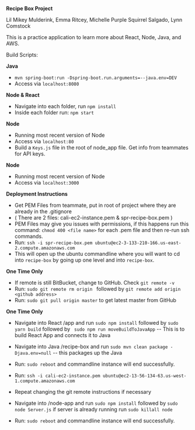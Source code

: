 **Recipe Box Project**

Lil Mikey Mulderink, Emma Ritcey, Michelle Purple Squirrel Salgado, Lynn Comstock

This is a practice application to learn more about React, Node, Java, and AWS.

Build Scripts:

**Java**
- `mvn spring-boot:run -Dspring-boot.run.arguments=--java.env=DEV`
- Access via `localhost:8080`


**Node & React**
- Navigate into each folder, run `npm install`
- Inside each folder run: `npm start`

**Node**
- Running most recent version of Node
- Access via `localhost:80`
- Build a `Keys.js` file in the root of node_app file. Get info from teammates for API keys.

**Node**
- Running most recent version of Node
- Access via `localhost:3000`

**Deployment Instructions**
- Get PEM Files from teammate, put in root of project where they are already in the .gitignore
- ( There are 2 files: cali-ec2-instance.pem & spr-recipe-box.pem )
- PEM Files may give you issues with permissions, if this happens run this command: `chmod 400 <file name>` for each .pem file and then re-run ssh commands.
- Run: `ssh -i spr-recipe-box.pem ubuntu@ec2-3-133-210-166.us-east-2.compute.amazonaws.com`
- This will open up the ubuntu commandline where you will want to cd into `recipe-box` by going up one level and into `recipe-box`. 

**One Time Only** 
- If remote is still BitBucket, change to GitHub. Check `git remote -v`
- Run: `sudo git remote rm origin ` followed by `git remote add origin <github address>`
- Run: `sudo git pull origin master` to get latest master from GitHub

**One Time Only** 

- Navigate into React /app and run `sudo npm install` followed by `sudo yarn build` followed by ` sudo npm run moveBuildToJavaApp` -- This is to build React App and connects it to Java
- Navigate into Java /recipe-box and run `sudo mvn clean package -Djava.env=null` -- this packages up the Java 
- Run: `sudo reboot` and commandline instance will end successfully. 

- Run: `ssh -i cali-ec2-instance.pem ubuntu@ec2-13-56-134-63.us-west-1.compute.amazonaws.com`
- Repeat changing the git remote instructions if necessary
- Navigate into /node-app and run `sudo npm install` followed by `sudo node Server.js` if server is already running run `sudo killall node`
- Run: `sudo reboot` and commandline instance will end successfully. 
